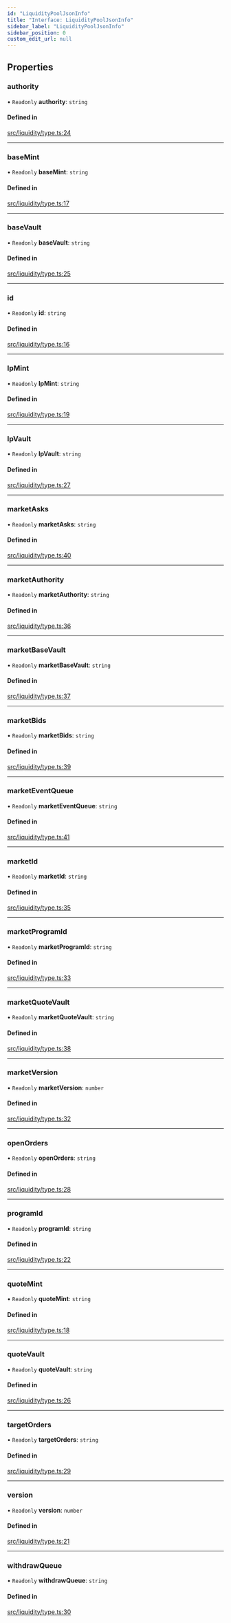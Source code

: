 ```yaml
---
id: "LiquidityPoolJsonInfo"
title: "Interface: LiquidityPoolJsonInfo"
sidebar_label: "LiquidityPoolJsonInfo"
sidebar_position: 0
custom_edit_url: null
---
```


## Properties

### authority

• `Readonly` **authority**: `string`

#### Defined in

[src/liquidity/type.ts:24](https://github.com/alpha-defi/raydium-sdk/blob/5597113/src/liquidity/type.ts#L24)

___

### baseMint

• `Readonly` **baseMint**: `string`

#### Defined in

[src/liquidity/type.ts:17](https://github.com/alpha-defi/raydium-sdk/blob/5597113/src/liquidity/type.ts#L17)

___

### baseVault

• `Readonly` **baseVault**: `string`

#### Defined in

[src/liquidity/type.ts:25](https://github.com/alpha-defi/raydium-sdk/blob/5597113/src/liquidity/type.ts#L25)

___

### id

• `Readonly` **id**: `string`

#### Defined in

[src/liquidity/type.ts:16](https://github.com/alpha-defi/raydium-sdk/blob/5597113/src/liquidity/type.ts#L16)

___

### lpMint

• `Readonly` **lpMint**: `string`

#### Defined in

[src/liquidity/type.ts:19](https://github.com/alpha-defi/raydium-sdk/blob/5597113/src/liquidity/type.ts#L19)

___

### lpVault

• `Readonly` **lpVault**: `string`

#### Defined in

[src/liquidity/type.ts:27](https://github.com/alpha-defi/raydium-sdk/blob/5597113/src/liquidity/type.ts#L27)

___

### marketAsks

• `Readonly` **marketAsks**: `string`

#### Defined in

[src/liquidity/type.ts:40](https://github.com/alpha-defi/raydium-sdk/blob/5597113/src/liquidity/type.ts#L40)

___

### marketAuthority

• `Readonly` **marketAuthority**: `string`

#### Defined in

[src/liquidity/type.ts:36](https://github.com/alpha-defi/raydium-sdk/blob/5597113/src/liquidity/type.ts#L36)

___

### marketBaseVault

• `Readonly` **marketBaseVault**: `string`

#### Defined in

[src/liquidity/type.ts:37](https://github.com/alpha-defi/raydium-sdk/blob/5597113/src/liquidity/type.ts#L37)

___

### marketBids

• `Readonly` **marketBids**: `string`

#### Defined in

[src/liquidity/type.ts:39](https://github.com/alpha-defi/raydium-sdk/blob/5597113/src/liquidity/type.ts#L39)

___

### marketEventQueue

• `Readonly` **marketEventQueue**: `string`

#### Defined in

[src/liquidity/type.ts:41](https://github.com/alpha-defi/raydium-sdk/blob/5597113/src/liquidity/type.ts#L41)

___

### marketId

• `Readonly` **marketId**: `string`

#### Defined in

[src/liquidity/type.ts:35](https://github.com/alpha-defi/raydium-sdk/blob/5597113/src/liquidity/type.ts#L35)

___

### marketProgramId

• `Readonly` **marketProgramId**: `string`

#### Defined in

[src/liquidity/type.ts:33](https://github.com/alpha-defi/raydium-sdk/blob/5597113/src/liquidity/type.ts#L33)

___

### marketQuoteVault

• `Readonly` **marketQuoteVault**: `string`

#### Defined in

[src/liquidity/type.ts:38](https://github.com/alpha-defi/raydium-sdk/blob/5597113/src/liquidity/type.ts#L38)

___

### marketVersion

• `Readonly` **marketVersion**: `number`

#### Defined in

[src/liquidity/type.ts:32](https://github.com/alpha-defi/raydium-sdk/blob/5597113/src/liquidity/type.ts#L32)

___

### openOrders

• `Readonly` **openOrders**: `string`

#### Defined in

[src/liquidity/type.ts:28](https://github.com/alpha-defi/raydium-sdk/blob/5597113/src/liquidity/type.ts#L28)

___

### programId

• `Readonly` **programId**: `string`

#### Defined in

[src/liquidity/type.ts:22](https://github.com/alpha-defi/raydium-sdk/blob/5597113/src/liquidity/type.ts#L22)

___

### quoteMint

• `Readonly` **quoteMint**: `string`

#### Defined in

[src/liquidity/type.ts:18](https://github.com/alpha-defi/raydium-sdk/blob/5597113/src/liquidity/type.ts#L18)

___

### quoteVault

• `Readonly` **quoteVault**: `string`

#### Defined in

[src/liquidity/type.ts:26](https://github.com/alpha-defi/raydium-sdk/blob/5597113/src/liquidity/type.ts#L26)

___

### targetOrders

• `Readonly` **targetOrders**: `string`

#### Defined in

[src/liquidity/type.ts:29](https://github.com/alpha-defi/raydium-sdk/blob/5597113/src/liquidity/type.ts#L29)

___

### version

• `Readonly` **version**: `number`

#### Defined in

[src/liquidity/type.ts:21](https://github.com/alpha-defi/raydium-sdk/blob/5597113/src/liquidity/type.ts#L21)

___

### withdrawQueue

• `Readonly` **withdrawQueue**: `string`

#### Defined in

[src/liquidity/type.ts:30](https://github.com/alpha-defi/raydium-sdk/blob/5597113/src/liquidity/type.ts#L30)

